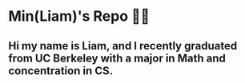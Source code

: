 # Min(Liam)'s Repo 👨‍💻

## Hi my name is Liam, and I recently graduated from UC Berkeley with a major in Math and concentration in CS.
